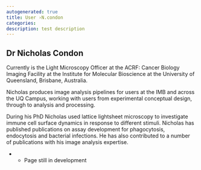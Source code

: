 ```yaml
---
autogenerated: true
title: User ›N.condon
categories: 
description: test description
---
```


Dr Nicholas Condon
------------------

Currently is the Light Microscopy Officer at the ACRF: Cancer Biology Imaging Facility at the Institute for Molecular Bioscience at the University of Queensland, Brisbane, Australia.

Nicholas produces image analysis pipelines for users at the IMB and across the UQ Campus, working with users from experimental conceptual design, through to analysis and processing.

During his PhD Nicholas used lattice lightsheet microscopy to investigate immune cell surface dynamics in response to different stimuli. Nicholas has published publications on assay development for phagocytosis, endocytosis and bacterial infections. He has also contributed to a number of publications with his image analysis expertise.

-   -   Page still in development
